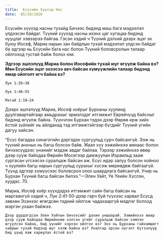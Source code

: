 ```yaml
---
title:  Есүсийн Хүүхэд Нас
date:  05/10/2020
---
```


Есүсийн хүүхэд насны тухайд Бичээс бидэнд маш бага мэдээлэл үлдээсэн байдаг. Түүний хүүхэд насны ихэнх цаг хугацаа бидэнд нууцлаг хэвээрээ байгаа. Гэсэн хэдий ч Түүний дэлхий дээрх эцэг эх буюу Иосеф, Мариа нарын зан байдлын тухай мэдээлэл үлдсэн байдаг ба эдгээр нь Есүсийн бага нас болон Түүний боловсролын талаар ойлгоход тустай байж болох юм.

**Эдгээр эшлэлүүд Мариа болон Иосефийн тухай юуг өгүүлж байна вэ? Мөн Есүсийн эцэг эхээсээ авч байсан хүмүүжлийн талаар бидэнд ямар ойлголт өгч байна вэ?**

`Лук 1:26–38`

`Лук 1:46–55`

`Матай 1:18–24`

Дээрх эшлэлүүд Мариа, Иосеф хоёрыг Бурханы хуулинд дуулгавартайгаар амьдрахыг эрмэлздэг итгэмжит Еврейчүүд байсныг бидэнд өгүүлж байна. Түүнчлэн Бурхан тэдэн дээр Өөрөө ирж хийх ёстой зүйлийг нь айлдахад тэд итгэмжтэйгээр бүгдийг Түүний үгийн дагуу хийсэн.

“Есүс багадаа синагогийн дэргэдэх сургуульд сурч байсангүй. Ээж нь түүний анхных нь багш болсон байв. Жаал хүү ээжийнхээ амнаас болон бичээсүүдээс үнэнийг мэдэж авдаг байлаа. Тэрээр ээжийнхээ өвөр дээр сууж байхдаа Өөрийн Мосегээр дамжуулан Израильд зааж сургасан үгсээсээ суралцаж байсан аж. Есүс идэр залуу болсон хойноо ч хуулийн багш нарын сургуульд сурахыг хүсэж мөрөөдөж байгаагүй. Түүнд эдгээр хүмүүсээс боловсрол олох шаардлага байсангүй. Учир нь Бурхан Түүний багш байсан билээ.”—Элен Уайт, Үе Үеийн Хүслэн, хуудас. 70.

Мариа, Иосеф хоёр хүүхдэдээ итгэмжит сайн багш байсан нь маргаангүй хэдий ч, Лук 2:41-50-дээр гарч буй түүхээс харвал Есүсд зөвхөн Эзэнээс өгөгдсөн тэдний ойлгож чадахааргүй мэдлэг болоод мэргэн ухаан байжээ.

`Дээр дурдагдсан Элен Уайтын бичээсийг дахин уншаарай. Ээжийнхээ өвөр дээр сууж байхдаа Өөрийнхөө хэлсэн үгийг суралцаж байсан хэмээн өгүүлсэн байна, бид үүнийг хэрхэн ойлгох вэ? Энэ нь Бурханы гайхамшигт хайрын тухай бидэнд юуг хэлж байна вэ? Уналтад орсон нүгэлт бүтээлүүд бид үүнд яаж хариулах ёстой вэ?`
